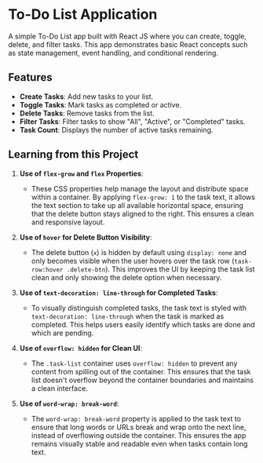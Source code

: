 # To-Do List Application

A simple To-Do List app built with React JS where you can create, toggle, delete, and filter tasks. This app demonstrates basic React concepts such as state management, event handling, and conditional rendering.

## Features

- **Create Tasks**: Add new tasks to your list.
- **Toggle Tasks**: Mark tasks as completed or active.
- **Delete Tasks**: Remove tasks from the list.
- **Filter Tasks**: Filter tasks to show "All", "Active", or "Completed" tasks.
- **Task Count**: Displays the number of active tasks remaining.

## Learning from this Project

1. **Use of `flex-grow` and `flex` Properties**:
   - These CSS properties help manage the layout and distribute space within a container. By applying `flex-grow: 1` to the task text, it allows the text section to take up all available horizontal space, ensuring that the delete button stays aligned to the right. This ensures a clean and responsive layout.

2. **Use of `hover` for Delete Button Visibility**:
   - The delete button (`x`) is hidden by default using `display: none` and only becomes visible when the user hovers over the task row (`task-row:hover .delete-btn`). This improves the UI by keeping the task list clean and only showing the delete option when necessary.

3. **Use of `text-decoration: line-through` for Completed Tasks**:
   - To visually distinguish completed tasks, the task text is styled with `text-decoration: line-through` when the task is marked as completed. This helps users easily identify which tasks are done and which are pending.

4. **Use of `overflow: hidden` for Clean UI**:
   - The `.task-list` container uses `overflow: hidden` to prevent any content from spilling out of the container. This ensures that the task list doesn't overflow beyond the container boundaries and maintains a clean interface.

5. **Use of `word-wrap: break-word`**:
   - The `word-wrap: break-word` property is applied to the task text to ensure that long words or URLs break and wrap onto the next line, instead of overflowing outside the container. This ensures the app remains visually stable and readable even when tasks contain long text.


